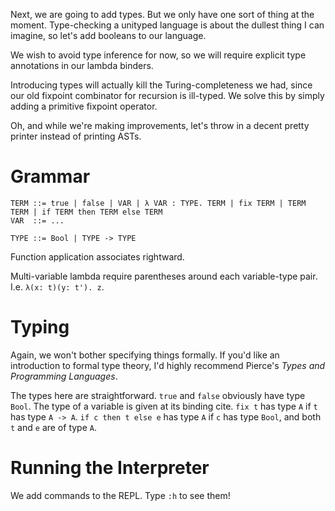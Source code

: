 Next, we are going to add types. But we only have one sort of thing at the moment. Type-checking a unityped language is about the dullest thing I can imagine, so let's add booleans to our language.

We wish to avoid type inference for now, so we will require explicit type annotations in our lambda binders.

Introducing types will actually kill the Turing-completeness we had, since our old fixpoint combinator for recursion is ill-typed. We solve this by simply adding a primitive fixpoint operator.

Oh, and while we're making improvements, let's throw in a decent pretty printer instead of printing ASTs.

# Grammar

```
TERM ::= true | false | VAR | λ VAR : TYPE. TERM | fix TERM | TERM TERM | if TERM then TERM else TERM
VAR  ::= ...

TYPE ::= Bool | TYPE -> TYPE
```

Function application associates rightward.

Multi-variable lambda require parentheses around each variable-type pair. I.e. `λ(x: t)(y: t'). z`.

# Typing

Again, we won't bother specifying things formally. If you'd like an introduction to formal type theory, I'd highly recommend Pierce's *Types and Programming Languages*.

The types here are straightforward. `true` and `false` obviously have type `Bool`. The type of a variable is given at its binding cite. `fix t` has type `A` if `t` has type `A -> A`. `if c then t else e` has type `A` if `c` has type `Bool`, and both `t` and `e` are of type `A`.

# Running the Interpreter

We add commands to the REPL. Type `:h` to see them!